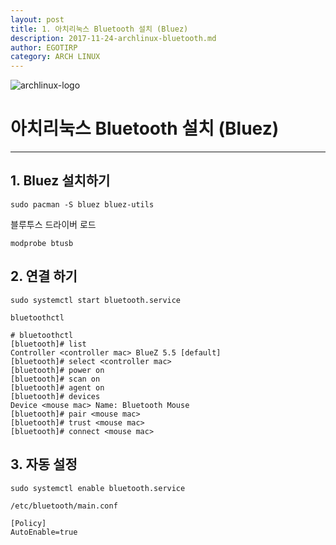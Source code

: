```yaml
---
layout: post
title: 1. 아치리눅스 Bluetooth 설치 (Bluez)
description: 2017-11-24-archlinux-bluetooth.md
author: EGOTIRP
category: ARCH LINUX
---
```

![archlinux-logo](https://rkdeo1515.github.io/assets/2017-10-04-1-install-arch-cli/archlinux-logo.png)

# 아치리눅스 Bluetooth 설치 (Bluez)
---
## 1. Bluez 설치하기
```
sudo pacman -S bluez bluez-utils
```

블루투스 드라이버 로드
```
modprobe btusb
```

## 2. 연결 하기

```
sudo systemctl start bluetooth.service
```

```
bluetoothctl
```

```
# bluetoothctl
[bluetooth]# list
Controller <controller mac> BlueZ 5.5 [default]
[bluetooth]# select <controller mac>
[bluetooth]# power on
[bluetooth]# scan on
[bluetooth]# agent on
[bluetooth]# devices
Device <mouse mac> Name: Bluetooth Mouse
[bluetooth]# pair <mouse mac>
[bluetooth]# trust <mouse mac>
[bluetooth]# connect <mouse mac>
```

## 3. 자동 설정

```
sudo systemctl enable bluetooth.service
```

```
/etc/bluetooth/main.conf

[Policy]
AutoEnable=true
```
